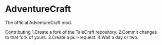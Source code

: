 # AdventureCraft
The official AdventureCraft mod.

Contributing
1.Create a fork of the TaleCraft repository.
2.Commit changes to that fork of yours.
3.Create a pull-request.
4.Wait a day or two.
